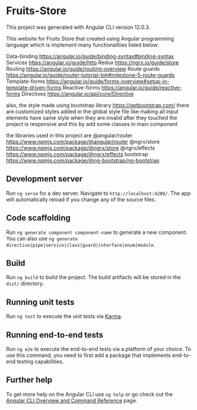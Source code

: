 # Fruits-Store

This project was generated with Angular CLI version 12.0.3. 

This website for Fruits Store that created using Angular programming language which is implement many functionalities listed below: 

Data-binding  https://angular.io/guide/binding-syntax#binding-syntax
Services  https://angular.io/guide/http
Redux  https://ngrx.io/guide/store
Routing https://angular.io/guide/routing-overview
Route guards https://angular.io/guide/router-tutorial-toh#milestone-5-route-guards
Template-forms https://angular.io/guide/forms-overview#setup-in-template-driven-forms
Reactive-forms https://angular.io/guide/reactive-forms
Directives https://angular.io/api/core/Directive

also, the style made using bootstrap library https://getbootstrap.com/
	there are customized styles added in the global style file like 
		making all input elements have same style when they are invalid after they touched
	the project is responsive and this by add some classes in main component

the libraries used in this project are 
@angular/router  https://www.npmjs.com/package/@angular/router
@ngrx/store https://www.npmjs.com/package/@ngrx/store
@ngrx/effects https://www.npmjs.com/package/@ngrx/effects
bootstrap https://www.npmjs.com/package/@ng-bootstrap/ng-bootstrap

## Development server

Run `ng serve` for a dev server. Navigate to `http://localhost:4200/`. The app will automatically reload if you change any of the source files.

## Code scaffolding

Run `ng generate component component-name` to generate a new component. You can also use `ng generate directive|pipe|service|class|guard|interface|enum|module`.

## Build

Run `ng build` to build the project. The build artifacts will be stored in the `dist/` directory.

## Running unit tests

Run `ng test` to execute the unit tests via [Karma](https://karma-runner.github.io).

## Running end-to-end tests

Run `ng e2e` to execute the end-to-end tests via a platform of your choice. To use this command, you need to first add a package that implements end-to-end testing capabilities.

## Further help

To get more help on the Angular CLI use `ng help` or go check out the [Angular CLI Overview and Command Reference](https://angular.io/cli) page.
